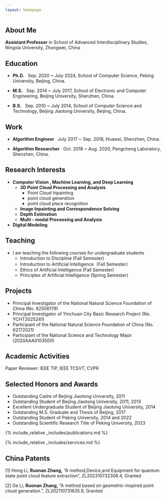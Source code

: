 ```yaml
---
layout: homepage
---
```


## About Me

**Assistant Professor** in School of Advanced Interdisciplinary Studies, Ningxia University, Zhongwei, China

## Education

- **Ph.D.** &nbsp;&nbsp;Sep. 2020 ~ July 2024, School of Computer Science, Peking University, Beijing, China.

- **M.S.** &nbsp;&nbsp;Sep. 2014 ~ July 2017, School of Electronic and Computer Engineering, Beijing University, Shenzhen, China.

- **B.S.** &nbsp;&nbsp;Sep. 2010 ~ July 2014, School of Computer Science and Technology, Beijing Jiaotong University, Beijing, China.

## Work

- **Algorithm Engineer**  &nbsp;&nbsp;July 2017 ~  Sep. 2018, Huawei, Shenzhen, China.

- **Algorithm Researcher**  &nbsp;&nbsp;Oct. 2018 ~ Aug. 2020, Pengcheng Laboratory, Shenzhen, China.


## Research Interests

- **Computer Vision , Machine Learning, and Deep Learning**
    - **3D Point Cloud Processing and Analysis**
        - Point Cloud Inpainting
        - point cloud generation
        - point cloud place recognition
    - **Image Inpainting and Correspondence Solving**
    - **Depth Estimation**
    - **Multi - modal Processing and Analysis**
- **Digital Modeling**

## Teaching

- I am teaching the following courses for undergraduate students
    - Introduction to Discipline (Fall Semester)
    - Introduction to Artificial Intelligence（Fall Semester）
    - Ethics of Artificial Intelligence (Fall Semester)
    - Principles of Artificial Intelligence (Spring Semester)

## Projects

- Principal Investigator of the National Natural Science Foundation of China (No. 62506179)
- Principal Investigator of Yinchuan City Basic Research Project (No. YCHT2025241)
- Participant of the National Natural Science Foundation of China (No. 62172021)
- Participant of the National Science and Technology Major (2020AAA0103500)

## Academic Activities

Paper Reviewer: IEEE TIP, IEEE TCSVT, CVPR

## Selected Honors and Awards

- Outstanding Cadre of Beijing Jiaotong University, 2011
- Outstanding Student of Beijing Jiaotong University, 2011, 2013
- Excellent Undergraduate Student of Beijing Jiaotong University, 2014
- Outstanding M.S. Graduate and Thesis of Beijing, 2017
- Outstanding Student of Peking University, 2014 and 2022
- Outstanding Scientific Research Title of Peking University, 2023


{% include_relative _includes/publications.md %}

{% include_relative _includes/services.md %}

## China Patents
[1]  Hong Li, **Ruonan Zhang,** “A method,Device,and Equipment for quantum state point cloud feature extraction”, ZL202310732308.4, Granted

[2]  Ge Li, **Ruonan Zhang,** “A method based on geometric-inspired point cloud generation.”, ZL202110731635.9, Granted


